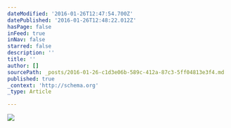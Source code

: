 ```yaml
---
dateModified: '2016-01-26T12:47:54.700Z'
datePublished: '2016-01-26T12:48:22.012Z'
hasPage: false
inFeed: true
inNav: false
starred: false
description: ''
title: ''
author: []
sourcePath: _posts/2016-01-26-c1d3e06b-589c-412a-87c3-5ff04813e3f4.md
published: true
_context: 'http://schema.org'
_type: Article

---
```

![](https://the-grid-user-content.s3-us-west-2.amazonaws.com/7bdb511f-b250-4785-804d-8bf8eaa4ce4b.jpg)